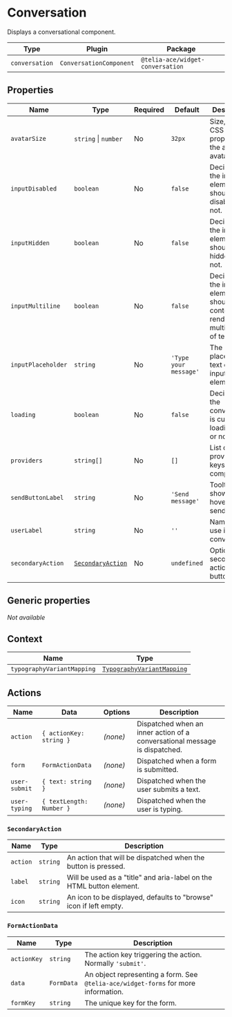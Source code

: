 # Conversation

Displays a conversational component.

| Type           | Plugin                  | Package                          |
| -------------- | ----------------------- | -------------------------------- |
| `conversation` | `ConversationComponent` | `@telia-ace/widget-conversation` |

## Properties

| Name               | Type                                  | Required | Default               | Description                                                                         |
| ------------------ | ------------------------------------- | -------- | --------------------- | ----------------------------------------------------------------------------------- |
| `avatarSize`       | `string` \| `number`                  | No       | `32px`                | Size, as a CSS `width` property, of the agent's avatar.                             |
| `inputDisabled`    | `boolean`                             | No       | `false`               | Decides if the input element should be disabled or not.                             |
| `inputHidden`      | `boolean`                             | No       | `false`               | Decides if the input element should be hidden or not.                               |
| `inputMultiline`   | `boolean`                             | No       | `false`               | Decides if the input element should wrap content and render multiple lines of text. |
| `inputPlaceholder` | `string`                              | No       | `'Type your message'` | The placeholder text of the input element.                                          |
| `loading`          | `boolean`                             | No       | `false`               | Decides if the conversation is currently loading data or not.                       |
| `providers`        | `string[]`                            | No       | `[]`                  | List of provider keys for the component.                                            |
| `sendButtonLabel`  | `string`                              | No       | `'Send message'`      | Tooltip shown when hovering the send button.                                        |
| `userLabel`        | `string`                              | No       | `''`                  | Name of the use in the conversation.                                                |
| `secondaryAction`  | [`SecondaryAction`](#secondaryaction) | No       | `undefined`           | Optional secondary action button.                                                   |

## Generic properties

_Not available_

## Context

| Name                       | Type                                                                                           |
| -------------------------- | ---------------------------------------------------------------------------------------------- |
| `typographyVariantMapping` | [`TypographyVariantMapping`](/component-reference/context-properties#typographyvariantmapping) |

## Actions

| Name          | Data                     | Options  | Description                                                                |
| ------------- | ------------------------ | -------- | -------------------------------------------------------------------------- |
| `action`      | `{ actionKey: string }`  | _(none)_ | Dispatched when an inner action of a conversational message is dispatched. |
| `form`        | `FormActionData`         | _(none)_ | Dispatched when a form is submitted.                                       |
| `user-submit` | `{ text: string }`       | _(none)_ | Dispatched when the user submits a text.                                   |
| `user-typing` | `{ textLength: Number }` | _(none)_ | Dispatched when the user is typing.                                        |

### `SecondaryAction`

| Name     | Type     | Description                                                          |
| -------- | -------- | -------------------------------------------------------------------- |
| `action` | `string` | An action that will be dispatched when the button is pressed.        |
| `label`  | `string` | Will be used as a "title" and aria-label on the HTML button element. |
| `icon`   | `string` | An icon to be displayed, defaults to "browse" icon if left empty.    |

### `FormActionData`

| Name        | Type       | Description                                                                        |
| ----------- | ---------- | ---------------------------------------------------------------------------------- |
| `actionKey` | `string`   | The action key triggering the action. Normally `'submit'`.                         |
| `data`      | `FormData` | An object representing a form. See `@telia-ace/widget-forms` for more information. |
| `formKey`   | `string`   | The unique key for the form.                                                       |
